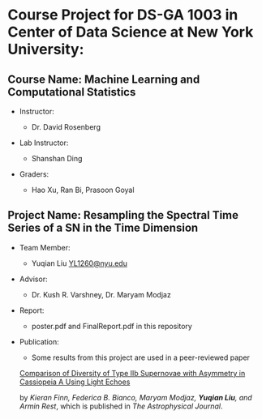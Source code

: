 # Course Project for DS-GA 1003 in Center of Data Science at New York University: 

## Course Name: Machine Learning and Computational Statistics
- Instructor:
  - Dr. David Rosenberg 

- Lab Instructor:
  - Shanshan Ding
  
- Graders:
  - Hao Xu, Ran Bi, Prasoon Goyal

## Project Name: Resampling the Spectral Time Series of a SN in the Time Dimension

- Team Member:
  - Yuqian Liu YL1260@nyu.edu

- Advisor:
  - Dr. Kush R. Varshney, Dr. Maryam Modjaz
  
- Report:
  - poster.pdf and FinalReport.pdf in this repository
  
- Publication:
  - Some results from this project are used in a peer-reviewed paper 
  
  [Comparison of Diversity of Type IIb Supernovae with Asymmetry in Cassiopeia A Using Light Echoes](http://iopscience.iop.org/article/10.3847/0004-637X/830/2/73/meta) 
  
  by *Kieran Finn, Federica B. Bianco, Maryam Modjaz, **Yuqian Liu**, and Armin Rest*, which is published in *The Astrophysical Journal*.
